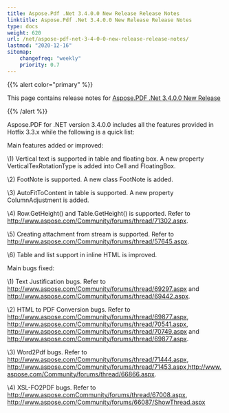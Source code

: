 ```yaml
---
title: Aspose.Pdf .Net 3.4.0.0 New Release Release Notes
linktitle: Aspose.Pdf .Net 3.4.0.0 New Release Release Notes
type: docs
weight: 620
url: /net/aspose-pdf-net-3-4-0-0-new-release-release-notes/
lastmod: "2020-12-16"
sitemap:
    changefreq: "weekly"
    priority: 0.7
---
```


{{% alert color="primary" %}}

This page contains release notes for [Aspose.PDF .Net 3.4.0.0 New Release](http://www.aspose.com/downloads/pdf/net/new-releases/aspose.pdf-.net-3.4.0.0-new-release/)

{{% /alert %}}

Aspose.PDF for .NET version 3.4.0.0 includes all the features provided in Hotfix 3.3.x while the following is a quick list:

Main features added or improved:

\1) Vertical text is supported in table and floating box. A new property VerticalTexRotationType is added into Cell and FloatingBox.

\2) FootNote is supported. A new class FootNote is added.

\3) AutoFitToContent in table is supported. A new property ColumnAdjustment is added.

\4) Row.GetHeight() and Table.GetHeight() is supported. Refer to <http://www.aspose.com/Community/forums/thread/71302.aspx>.

\5) Creating attachment from stream is supported. Refer to <http://www.aspose.com/Community/forums/thread/57645.aspx>.

\6) Table and list support in inline HTML is improved.

Main bugs fixed:

\1) Text Justification bugs. Refer to <http://www.aspose.com/Community/forums/thread/69297.aspx> and <http://www.aspose.com/Community/forums/thread/69442.aspx>.

\2) HTML to PDF Conversion bugs. Refer to <http://www.aspose.com/Community/forums/thread/69877.aspx>, <http://www.aspose.com/Community/forums/thread/70541.aspx>, <http://www.aspose.com/Community/forums/thread/70749.aspx> and <http://www.aspose.com/Community/forums/thread/69877.aspx>.

\3) Word2Pdf bugs. Refer to <http://www.aspose.com/Community/forums/thread/71444.aspx>, <http://www.aspose.com/Community/forums/thread/71453.aspx,http://www.aspose.com/Community/forums/thread/66866.aspx>.

\4) XSL-FO2PDF bugs. Refer to <http://www.aspose.comCommunity/forums/thread/67008.aspx>, <http://www.aspose.com/Community/forums/66087/ShowThread.aspx>
